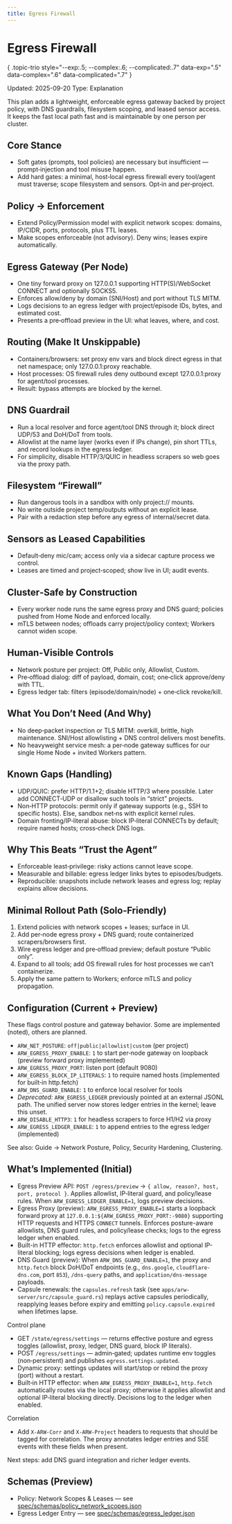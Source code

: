 ```yaml
---
title: Egress Firewall
---
```


# Egress Firewall
{ .topic-trio style="--exp:.5; --complex:.6; --complicated:.7" data-exp=".5" data-complex=".6" data-complicated=".7" }

Updated: 2025-09-20
Type: Explanation

This plan adds a lightweight, enforceable egress gateway backed by project policy, with DNS guardrails, filesystem scoping, and leased sensor access. It keeps the fast local path fast and is maintainable by one person per cluster.

## Core Stance
- Soft gates (prompts, tool policies) are necessary but insufficient — prompt‑injection and tool misuse happen.
- Add hard gates: a minimal, host‑local egress firewall every tool/agent must traverse; scope filesystem and sensors. Opt‑in and per‑project.

## Policy → Enforcement
- Extend Policy/Permission model with explicit network scopes: domains, IP/CIDR, ports, protocols, plus TTL leases.
- Make scopes enforceable (not advisory). Deny wins; leases expire automatically.

## Egress Gateway (Per Node)
- One tiny forward proxy on 127.0.0.1 supporting HTTP(S)/WebSocket CONNECT and optionally SOCKS5.
- Enforces allow/deny by domain (SNI/Host) and port without TLS MITM.
- Logs decisions to an egress ledger with project/episode IDs, bytes, and estimated cost.
- Presents a pre‑offload preview in the UI: what leaves, where, and cost.

## Routing (Make It Unskippable)
- Containers/browsers: set proxy env vars and block direct egress in that net namespace; only 127.0.0.1:proxy reachable.
- Host processes: OS firewall rules deny outbound except 127.0.0.1:proxy for agent/tool processes.
- Result: bypass attempts are blocked by the kernel.

## DNS Guardrail
- Run a local resolver and force agent/tool DNS through it; block direct UDP/53 and DoH/DoT from tools.
- Allowlist at the name layer (works even if IPs change), pin short TTLs, and record lookups in the egress ledger.
- For simplicity, disable HTTP/3/QUIC in headless scrapers so web goes via the proxy path.

## Filesystem “Firewall”
- Run dangerous tools in a sandbox with only project:// mounts.
- No write outside project temp/outputs without an explicit lease.
- Pair with a redaction step before any egress of internal/secret data.

## Sensors as Leased Capabilities
- Default‑deny mic/cam; access only via a sidecar capture process we control.
- Leases are timed and project‑scoped; show live in UI; audit events.

## Cluster‑Safe by Construction
- Every worker node runs the same egress proxy and DNS guard; policies pushed from Home Node and enforced locally.
- mTLS between nodes; offloads carry project/policy context; Workers cannot widen scope.

## Human‑Visible Controls
- Network posture per project: Off, Public only, Allowlist, Custom.
- Pre‑offload dialog: diff of payload, domain, cost; one‑click approve/deny with TTL.
- Egress ledger tab: filters (episode/domain/node) + one‑click revoke/kill.

## What You Don’t Need (And Why)
- No deep‑packet inspection or TLS MITM: overkill, brittle, high maintenance. SNI/Host allowlisting + DNS control delivers most benefits.
- No heavyweight service mesh: a per‑node gateway suffices for our single Home Node + invited Workers pattern.

## Known Gaps (Handling)
- UDP/QUIC: prefer HTTP/1.1+2; disable HTTP/3 where possible. Later add CONNECT‑UDP or disallow such tools in “strict” projects.
- Non‑HTTP protocols: permit only if gateway supports (e.g., SSH to specific hosts). Else, sandbox net‑ns with explicit kernel rules.
- Domain fronting/IP‑literal abuse: block IP‑literal CONNECTs by default; require named hosts; cross‑check DNS logs.

## Why This Beats “Trust the Agent”
- Enforceable least‑privilege: risky actions cannot leave scope.
- Measurable and billable: egress ledger links bytes to episodes/budgets.
- Reproducible: snapshots include network leases and egress log; replay explains allow decisions.

## Minimal Rollout Path (Solo‑Friendly)
1) Extend policies with network scopes + leases; surface in UI.
2) Add per‑node egress proxy + DNS guard; route containerized scrapers/browsers first.
3) Wire egress ledger and pre‑offload preview; default posture “Public only”.
4) Expand to all tools; add OS firewall rules for host processes we can’t containerize.
5) Apply the same pattern to Workers; enforce mTLS and policy propagation.

## Configuration (Current + Preview)
These flags control posture and gateway behavior. Some are implemented (noted), others are planned.
- `ARW_NET_POSTURE`: `off|public|allowlist|custom` (per project)
- `ARW_EGRESS_PROXY_ENABLE`: `1` to start per‑node gateway on loopback (preview forward proxy implemented)
- `ARW_EGRESS_PROXY_PORT`: listen port (default 9080)
- `ARW_EGRESS_BLOCK_IP_LITERALS`: `1` to require named hosts (implemented for built‑in http.fetch)
- `ARW_DNS_GUARD_ENABLE`: `1` to enforce local resolver for tools
- _Deprecated:_ `ARW_EGRESS_LEDGER` previously pointed at an external JSONL path. The unified server now stores ledger entries in the kernel; leave this unset.
- `ARW_DISABLE_HTTP3`: `1` for headless scrapers to force H1/H2 via proxy
- `ARW_EGRESS_LEDGER_ENABLE`: `1` to append entries to the egress ledger (implemented)

See also: Guide → Network Posture, Policy, Security Hardening, Clustering.

## What’s Implemented (Initial)
- Egress Preview API: `POST /egress/preview` → `{ allow, reason?, host, port, protocol }`. Applies allowlist, IP‑literal guard, and policy/lease rules. When `ARW_EGRESS_LEDGER_ENABLE=1`, logs preview decisions.
- Egress Proxy (preview): `ARW_EGRESS_PROXY_ENABLE=1` starts a loopback forward proxy at `127.0.0.1:${ARW_EGRESS_PROXY_PORT:-9080}` supporting HTTP requests and HTTPS `CONNECT` tunnels. Enforces posture-aware allowlists, DNS guard rules, and policy/lease checks; logs to the egress ledger when enabled.
- Built-in HTTP effector: `http.fetch` enforces allowlist and optional IP-literal blocking; logs egress decisions when ledger is enabled.
 - DNS Guard (preview): When `ARW_DNS_GUARD_ENABLE=1`, the proxy and `http.fetch` block DoH/DoT endpoints (e.g., `dns.google`, `cloudflare-dns.com`, port `853`), `/dns-query` paths, and `application/dns-message` payloads.
- Capsule renewals: the `capsules.refresh` task (see `apps/arw-server/src/capsule_guard.rs`) replays active capsules periodically, reapplying leases before expiry and emitting `policy.capsule.expired` when lifetimes lapse.

Control plane
- GET `/state/egress/settings` — returns effective posture and egress toggles (allowlist, proxy, ledger, DNS guard, block IP literals).
- POST `/egress/settings` — admin‑gated; updates runtime env toggles (non‑persistent) and publishes `egress.settings.updated`.
 - Dynamic proxy: settings updates will start/stop or rebind the proxy (port) without a restart.
 - Built‑in HTTP effector: when `ARW_EGRESS_PROXY_ENABLE=1`, `http.fetch` automatically routes via the local proxy; otherwise it applies allowlist and optional IP‑literal blocking directly. Decisions log to the ledger when enabled.

Correlation
- Add `X-ARW-Corr` and `X-ARW-Project` headers to requests that should be tagged for correlation. The proxy annotates ledger entries and SSE events with these fields when present.

Next steps: add DNS guard integration and richer ledger events.

## Schemas (Preview)
- Policy: Network Scopes & Leases — see [spec/schemas/policy_network_scopes.json](https://github.com/t3hw00t/ARW/blob/main/spec/schemas/policy_network_scopes.json)
- Egress Ledger Entry — see [spec/schemas/egress_ledger.json](https://github.com/t3hw00t/ARW/blob/main/spec/schemas/egress_ledger.json)
